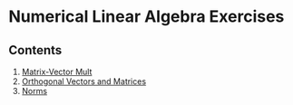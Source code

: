 # Numerical Linear Algebra Exercises

## Contents

1. [Matrix-Vector Mult](Ex1.pdf)
2. [Orthogonal Vectors and Matrices](Ex2.pdf)
3. [Norms](Ex3.pdf)
